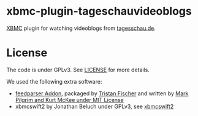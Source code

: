 xbmc-plugin-tageschauvideoblogs
===============================

[XBMC](http://xbmc.org/) plugin for watching videoblogs from [tagesschau.de](http://www.tagesschau.de/).

License
=======

The code is under GPLv3. See [LICENSE](https://github.com/fisch42/xbmc-plugin-tageschauvideoblogs/blob/master/LICENSE.txt) for more details.

We used the following extra software:
  * [feedparser Addon](https://github.com/dersphere/script.module.feedparser), packaged by [Tristan Fischer](https://github.com/dersphere) and written by [Mark Pilgrim and Kurt McKee under MIT License](https://github.com/dersphere/script.module.feedparser/blob/master/LICENSE.txt)
  * xbmcswift2 by Jonathan Beluch under GPLv3, see [xbmcswift2](https://github.com/jbeluch/xbmcswift2)

